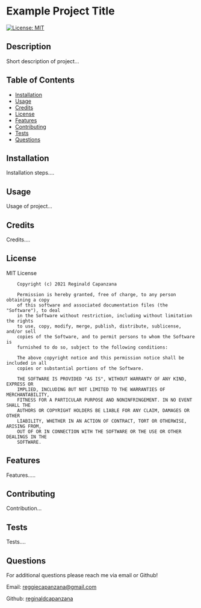 
  # Example Project Title

  [![License: MIT](https://img.shields.io/badge/License-MIT-yellow.svg)](https://opensource.org/licenses/MIT)
  
  ## Description
  Short description of project...

  ## Table of Contents 
  - [Installation](#installation)
  - [Usage](#usage)
  - [Credits](#credits)
  - [License](#license)
  - [Features](#features)
  - [Contributing](#contributing)
  - [Tests](#tests)
  - [Questions](#questions)

  ## Installation
  Installation steps....

  ## Usage
  Usage of project... 

  ## Credits
  Credits....

  ## License
  MIT License

        Copyright (c) 2021 Reginald Capanzana
        
        Permission is hereby granted, free of charge, to any person obtaining a copy
        of this software and associated documentation files (the "Software"), to deal
        in the Software without restriction, including without limitation the rights
        to use, copy, modify, merge, publish, distribute, sublicense, and/or sell
        copies of the Software, and to permit persons to whom the Software is
        furnished to do so, subject to the following conditions:
        
        The above copyright notice and this permission notice shall be included in all
        copies or substantial portions of the Software.
        
        THE SOFTWARE IS PROVIDED "AS IS", WITHOUT WARRANTY OF ANY KIND, EXPRESS OR
        IMPLIED, INCLUDING BUT NOT LIMITED TO THE WARRANTIES OF MERCHANTABILITY,
        FITNESS FOR A PARTICULAR PURPOSE AND NONINFRINGEMENT. IN NO EVENT SHALL THE
        AUTHORS OR COPYRIGHT HOLDERS BE LIABLE FOR ANY CLAIM, DAMAGES OR OTHER
        LIABILITY, WHETHER IN AN ACTION OF CONTRACT, TORT OR OTHERWISE, ARISING FROM,
        OUT OF OR IN CONNECTION WITH THE SOFTWARE OR THE USE OR OTHER DEALINGS IN THE
        SOFTWARE.

  ## Features
  Features.....

  ## Contributing
  Contribution...

  ## Tests
  Tests....

  ## Questions
  For additional questions please reach me via email or Github!
  
  Email: reggiecapanzana@gmail.com

  Github: [reginaldcapanzana](https://github.com/reginaldcapanzana)
  